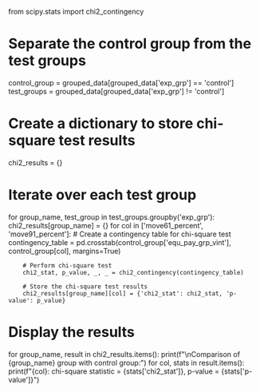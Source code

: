 from scipy.stats import chi2_contingency

# Separate the control group from the test groups
control_group = grouped_data[grouped_data['exp_grp'] == 'control']
test_groups = grouped_data[grouped_data['exp_grp'] != 'control']

# Create a dictionary to store chi-square test results
chi2_results = {}

# Iterate over each test group
for group_name, test_group in test_groups.groupby('exp_grp'):
    chi2_results[group_name] = {}
    for col in ['move61_percent', 'move91_percent']:
        # Create a contingency table for chi-square test
        contingency_table = pd.crosstab(control_group['equ_pay_grp_vint'], control_group[col], margins=True)
        
        # Perform chi-square test
        chi2_stat, p_value, _, _ = chi2_contingency(contingency_table)
        
        # Store the chi-square test results
        chi2_results[group_name][col] = {'chi2_stat': chi2_stat, 'p-value': p_value}

# Display the results
for group_name, result in chi2_results.items():
    print(f"\nComparison of {group_name} group with control group:")
    for col, stats in result.items():
        print(f"{col}: chi-square statistic = {stats['chi2_stat']}, p-value = {stats['p-value']}")
